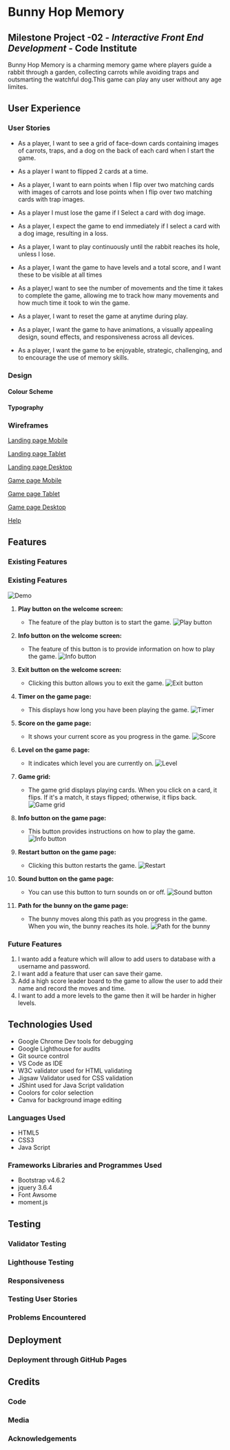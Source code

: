 # Bunny Hop Memory

## Milestone Project -02 - _Interactive Front End Development_ - Code Institute

Bunny Hop Memory is a charming memory game where players guide a rabbit through a garden, collecting carrots while avoiding traps and outsmarting the watchful dog.This game can play any user without any age limites.

## User Experience

### User Stories

+ As a player, I want to see a grid of face-down cards containing images of carrots, traps, and a dog on the back of each card when I start the game.

+ As a player I want to flipped 2 cards at a time.
+ As a player, I want to earn points when I flip over two matching cards with images of carrots and lose points when I flip over two matching cards with trap images.
+ As a player I must lose the game if I Select a card with dog image.
+ As a player, I expect the game to end immediately if I select a card with a dog image, resulting in a loss.
+ As a player, I want to play continuously until the rabbit reaches its hole, unless I lose.
+ As a player, I want the game to have levels and a total score, and I want these to be visible at all times
+ As a player,I want to see the number of movements and the time it takes to complete the game, allowing me to track how many movements and how much time it took to win the game.
+ As a player, I want to reset the game at anytime during play.
+ As a player, I want the game to have animations, a visually appealing design, sound effects, and responsiveness across all devices.
+ As a player, I want the game to be enjoyable, strategic, challenging, and to encourage the use of memory skills.

### Design

#### Colour Scheme

#### Typography

### Wireframes

[Landing page Mobile](./assets/readme/wireframes/landing-mobile.jpg)

[Landing page Tablet](./assets/readme/wireframes/landing-tablet.jpg)

[Landing page Desktop](./assets/readme/wireframes/landing-desktop.jpg)

[Game page Mobile](./assets/readme/wireframes/game-mobile.jpg)

[Game page Tablet](./assets/readme/wireframes/game-tablet.jpg)

[Game page Desktop](./assets/readme/wireframes/game-desktop.jpg)

[Help](./assets/readme/wireframes/help.jpg)

## Features

### Existing Features

### Existing Features

![Demo](./assets/readme/responsiveness.jpg)

1. **Play button on the welcome screen:**
   + The feature of the play button is to start the game.
    ![Play button](./assets/features/play.jpg)

2. **Info button on the welcome screen:**
   + The feature of this button is to provide information on how to play the game.
![Info button ](./assets/features/info-1.jpg)
3. **Exit button on the welcome screen:**
   + Clicking this button allows you to exit the game.
![Exit button](./assets/features/exit.jpg)
4. **Timer on the game page:**
   + This displays how long you have been playing the game.
![Timer](./assets/features/timer.jpg)
5. **Score on the game page:**
   + It shows your current score as you progress in the game.
![Score](./assets/features/score.jpg)
6. **Level on the game page:**
   + It indicates which level you are currently on.
![Level](./assets/features/level.jpg)
7. **Game grid:**
   + The game grid displays playing cards. When you click on a card, it flips. If it's a match, it stays flipped; otherwise, it flips back.
![Game grid](./assets/features/game-grid.jpg)
8. **Info button on the game page:**
   + This button provides instructions on how to play the game.
![Info button](./assets/features/info-2.jpg)
9. **Restart button on the game page:**
   + Clicking this button restarts the game.
![Restart](./assets/features/reset.jpg)
10. **Sound button on the game page:**
    + You can use this button to turn sounds on or off.
![Sound button](./assets/features/sound.jpg)
11. **Path for the bunny on the game page:**
    + The bunny moves along this path as you progress in the game. When you win, the bunny reaches its hole.
![Path for the bunny](./assets/features/rabbit-path.jpg)

### Future Features

1. I wanto add a feature which will allow to add users to database with a username and password.
2. I want add a feature that user can save their game.
3. Add a high score leader board to the game to allow the user to add their name and record the moves and time.
4. I want to add a more levels to the game then it will be harder in higher levels.

## Technologies Used

+ Google Chrome Dev tools for debugging
+ Google Lighthouse for audits
+ Git source control
+ VS Code as IDE
+ W3C validator used for HTML validating
+ Jigsaw Validator used for CSS validation
+ JShint used for Java Script validation
+ Coolors for color selection
+ Canva for background image editing

### Languages Used

+ HTML5
+ CSS3
+ Java Script

### Frameworks Libraries and Programmes Used

+ Bootstrap v4.6.2
+ jquery 3.6.4
+ Font Awsome
+ moment.js

## Testing

### Validator Testing

### Lighthouse Testing

### Responsiveness

### Testing User Stories

### Problems Encountered

## Deployment

### Deployment through GitHub Pages

## Credits

### Code

### Media

### Acknowledgements
